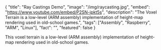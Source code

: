 {
  "title": "Ray Castings Demo",
  "image": "/img/raycasting.jpg",
  "embed": "https://www.youtube.com/embed/P2SN-jpkt5s",
  "description": "The Voxel Terrain is a low-level (ARM assembly) implementation of height-map rendering used in old-school games.",
  "tags": ["Assembly", "Raspberry", "ARM", "Linux"],
  "fact": "",
  "featured": false
}

This voxel terrain is a low-level (ARM assembly) implementation of height-map rendering used in old-school games.
